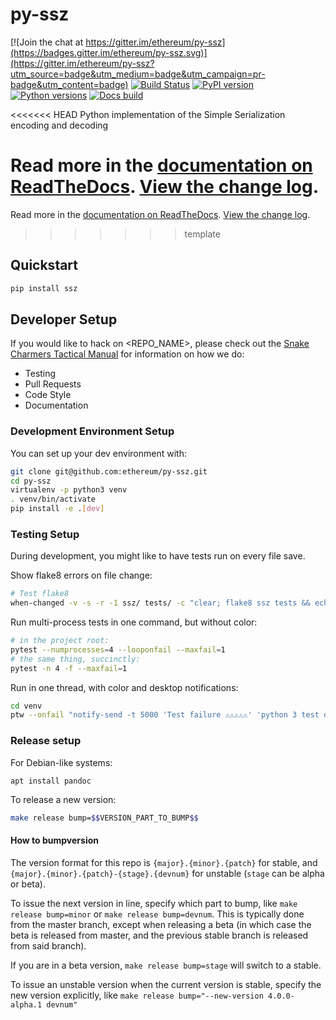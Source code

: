 # py-ssz

[![Join the chat at https://gitter.im/ethereum/py-ssz](https://badges.gitter.im/ethereum/py-ssz.svg)](https://gitter.im/ethereum/py-ssz?utm_source=badge&utm_medium=badge&utm_campaign=pr-badge&utm_content=badge)
[![Build Status](https://circleci.com/gh/ethereum/py-ssz.svg?style=shield)](https://circleci.com/gh/ethereum/py-ssz)
[![PyPI version](https://badge.fury.io/py/ssz.svg)](https://badge.fury.io/py/ssz)
[![Python versions](https://img.shields.io/pypi/pyversions/ssz.svg)](https://pypi.python.org/pypi/ssz)
[![Docs build](https://readthedocs.org/projects/ssz/badge/?version=latest)](http://ssz.readthedocs.io/en/latest/?badge=latest)


<<<<<<< HEAD
Python implementation of the Simple Serialization encoding and decoding

Read more in the [documentation on ReadTheDocs](https://ssz.readthedocs.io/). [View the change log](https://ssz.readthedocs.io/en/latest/releases.html).
=======
Read more in the [documentation on ReadTheDocs](https://<RTD_NAME>.readthedocs.io/). [View the change log](https://<RTD_NAME>.readthedocs.io/en/latest/release_notes.html).
>>>>>>> template

## Quickstart

```sh
pip install ssz
```

## Developer Setup

If you would like to hack on <REPO_NAME>, please check out the [Snake Charmers
Tactical Manual](https://github.com/ethereum/snake-charmers-tactical-manual)
for information on how we do:

- Testing
- Pull Requests
- Code Style
- Documentation

### Development Environment Setup

You can set up your dev environment with:

```sh
git clone git@github.com:ethereum/py-ssz.git
cd py-ssz
virtualenv -p python3 venv
. venv/bin/activate
pip install -e .[dev]
```

### Testing Setup

During development, you might like to have tests run on every file save.

Show flake8 errors on file change:

```sh
# Test flake8
when-changed -v -s -r -1 ssz/ tests/ -c "clear; flake8 ssz tests && echo 'flake8 success' || echo 'error'"
```

Run multi-process tests in one command, but without color:

```sh
# in the project root:
pytest --numprocesses=4 --looponfail --maxfail=1
# the same thing, succinctly:
pytest -n 4 -f --maxfail=1
```

Run in one thread, with color and desktop notifications:

```sh
cd venv
ptw --onfail "notify-send -t 5000 'Test failure ⚠⚠⚠⚠⚠' 'python 3 test on py-ssz failed'" ../tests ../ssz
```

### Release setup

For Debian-like systems:
```
apt install pandoc
```

To release a new version:

```sh
make release bump=$$VERSION_PART_TO_BUMP$$
```

#### How to bumpversion

The version format for this repo is `{major}.{minor}.{patch}` for stable, and
`{major}.{minor}.{patch}-{stage}.{devnum}` for unstable (`stage` can be alpha or beta).

To issue the next version in line, specify which part to bump,
like `make release bump=minor` or `make release bump=devnum`. This is typically done from the
master branch, except when releasing a beta (in which case the beta is released from master,
and the previous stable branch is released from said branch).

If you are in a beta version, `make release bump=stage` will switch to a stable.

To issue an unstable version when the current version is stable, specify the
new version explicitly, like `make release bump="--new-version 4.0.0-alpha.1 devnum"`
